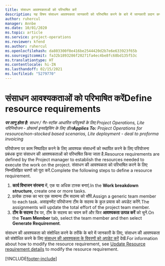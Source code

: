 ```yaml
---
title: संसाधन आवश्यकताओं को परिभाषित करें
description: यह विषय संसाधन आवश्यकता जानकारी को परिभाषित करने के बारे में जानकारी प्रदान करता है.
author: ruhercul
manager: Annbe
ms.date: 10/01/2020
ms.topic: article
ms.service: project-operations
ms.reviewer: kfend
ms.author: ruhercul
ms.openlocfilehash: da803300f0e416be2544420d2b7e6e633923f65b
ms.sourcegitcommit: fa32b1893286f20271fa4ec4be8fc68bd135f53c
ms.translationtype: HT
ms.contentlocale: hi-IN
ms.lasthandoff: 02/15/2021
ms.locfileid: "5279770"
---
```

# <a name="define-resource-requirements"></a><span data-ttu-id="7cf6e-103">संसाधन आवश्यकताओं को परिभाषित करें</span><span class="sxs-lookup"><span data-stu-id="7cf6e-103">Define resource requirements</span></span>

<span data-ttu-id="7cf6e-104">_**पर लागू होता है:** साधन / गैर-स्टॉक आधारित परिदृश्यों के लिए Project Operations, Lite परिनियोजन - प्रोफार्मा इनवॉइसिंग के लिए डील_</span><span class="sxs-lookup"><span data-stu-id="7cf6e-104">_**Applies To:** Project Operations for resource/non-stocked based scenarios, Lite deployment - deal to proforma invoicing_</span></span>

<span data-ttu-id="7cf6e-105">परियोजना पर काम निष्पादित करने के लिए आवश्यक संसाधनों को स्थापित करने के लिए परियोजना प्रबंधक द्वारा संसाधन की आवश्यकताओं को परिभाषित किया जाता है.</span><span class="sxs-lookup"><span data-stu-id="7cf6e-105">Resource requirements are defined by the Project manager to establish the resources needed to execute the work on the project.</span></span> <span data-ttu-id="7cf6e-106">संसाधन की आवश्यकता को परिभाषित करने के लिए निम्नलिखित चरणों को पूरा करें.</span><span class="sxs-lookup"><span data-stu-id="7cf6e-106">Complete the following steps to define a resource requirement.</span></span>

1.  <span data-ttu-id="7cf6e-107">**कार्य विभाजन संरचना** में, एक या अधिक टास्क बनाएं.</span><span class="sxs-lookup"><span data-stu-id="7cf6e-107">In the **Work breakdown structure**, create one or more tasks.</span></span>
2.  <span data-ttu-id="7cf6e-108">प्रत्येक टास्क का भार एक सामान्य टीम सदस्य को सौंपें.</span><span class="sxs-lookup"><span data-stu-id="7cf6e-108">Assign a generic team member to each task.</span></span> <span data-ttu-id="7cf6e-109">असाइनमेंट परियोजना टीम के सदस्य के कुल प्रयास को अपडेट करेंगे.</span><span class="sxs-lookup"><span data-stu-id="7cf6e-109">The assignments will update the total effort of the project team member.</span></span>
3.  <span data-ttu-id="7cf6e-110">**टीम के सदस्य** टैब पर, टीम के सदस्य का चयन करें और फिर **आवश्यकता उत्पन्न करें** को चुनें.</span><span class="sxs-lookup"><span data-stu-id="7cf6e-110">On the **Team Member** tab, select the team member and then select **Generate Requirement**.</span></span>

<span data-ttu-id="7cf6e-111">संसाधन की आवश्यकता को संशोधित करने के तरीके के बारे में जानकारी के लिए, संसाधन की आवश्यकता को संशोधित करने के लिए [संसाधन की आवश्यकता के विवरणों को अपडेट करें](define-resource-requirements.md) देखें.</span><span class="sxs-lookup"><span data-stu-id="7cf6e-111">For information about how to modify the resource requirement, see [Update Resource requirement details](define-resource-requirements.md) to modify the resource requirement.</span></span>

[!INCLUDE[footer-include](../includes/footer-banner.md)]